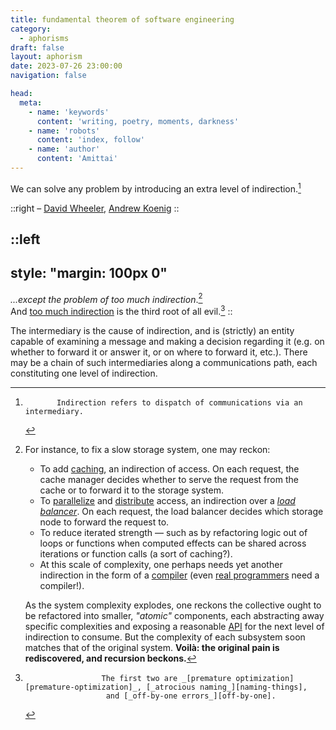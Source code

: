 ```yaml
---
title: fundamental theorem of software engineering
category:
  - aphorisms
draft: false
layout: aphorism
date: 2023-07-26 23:00:00
navigation: false

head:
  meta:
    - name: 'keywords'
      content: 'writing, poetry, moments, darkness'
    - name: 'robots'
      content: 'index, follow'
    - name: 'author'
      content: 'Amittai'
---
```


We can solve any problem by introducing an extra level of indirection.[^indirection]

::right
  &ndash; [David Wheeler][david-wheeler], [Andrew Koenig][koenig]
::

::left
---
style: "margin: 100px 0"
---
_...except the problem of too much indirection_.[^too-much-indirection]  
And [too much indirection][semantic-compression] is the third root of all evil.[^roots-of-evil]
::

[david-wheeler]:          https://www.forbes.com/sites/forbestechcouncil/2020/08/20/indirection-the-unsung-hero-of-software-engineering
[koenig]:                 https://en.wikipedia.org/wiki/Andrew_Koenig_(programmer)
[semantic-compression]:   https://caseymuratori.com/blog_0015
[premature-optimization]: https://wiki.c2.com/?PrematureOptimization
[naming-things]:          https://www.goodreads.com/quotes/6341736-any-fool-can-write-code-that-a-computer-can-understand
[off-by-one]:             https://wiki.c2.com/?OffByOne
[load-balancer]:          https://www.f5.com/glossary/load-balancer
[caching]:                https://computer.howstuffworks.com/cache.htm
[api]:                    https://www.mulesoft.com/resources/api/what-is-an-api
[compiler]:               https://www.webopedia.com/definitions/compilier/
[real-programmers]:       https://users.cs.utah.edu/~elb/folklore/mel.html
[distributed-systems]:    https://cloudian.com/guides/data-backup/distributed-storage/#:~:text=A%20distributed%20storage%20system%20is,and%20coordination%20between%20cluster%20nodes.
[parallel-systems]:       https://www.techtarget.com/searchstorage/definition/parallel-file-system?Offer=abt_pubpro_AI-Insider

[^indirection]:           Indirection refers to dispatch of communications via an intermediary.
  The intermediary is the cause of indirection, and is (strictly) an entity capable of examining a message
  and making a decision regarding it (e.g. on whether to forward it or answer it, or on where to forward it, etc.).
  There may be a chain of such intermediaries along a communications path, each constituting one level of indirection.

[^too-much-indirection]:   For instance, to fix a slow storage system, one may reckon:  
      - To add [caching][caching], an indirection of access. On each request, the cache manager decides whether to
        serve the request from the cache or to forward it to the storage system.
      - To [parallelize][parallel-systems] and [distribute][distributed-systems] access, an indirection over a [_load balancer_][load-balancer].
        On each request, the load balancer decides which storage node to forward the request to.
      - To reduce iterated strength[^3] &mdash; such as by refactoring logic out of loops or functions when computed effects
        can be shared across iterations or function calls (a sort of caching?).
      - At this scale of complexity, one perhaps needs yet another indirection in the form of a [compiler][compiler]
        (even [real programmers][real-programmers] need a compiler!).

      As the system complexity explodes, one reckons the collective ought to be refactored into smaller,
      _"atomic"_ components, each abstracting away specific complexities and exposing a reasonable [API][api]
      for the next level of indirection to consume.
      But the complexity of each subsystem soon matches that of the original system.
      **Voilà: the original pain is rediscovered, and recursion beckons.**

[^roots-of-evil]:                     The first two are _[premature optimization][premature-optimization]_, [_atrocious naming_][naming-things],
                          and [_off-by-one errors_][off-by-one].

[^3]:                     Made up our own terminology, have we?
